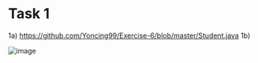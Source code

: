 # Task 1
1a)
https://github.com/Yoncing99/Exercise-6/blob/master/Student.java
1b)

![image](https://user-images.githubusercontent.com/55395418/79049315-809c1b00-7c55-11ea-9723-48ff10f45605.png)
